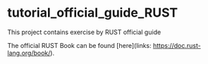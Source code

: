 # tutorial_official_guide_RUST
This project contains exercise by RUST official guide

The official RUST Book can be found [here](links: https://doc.rust-lang.org/book/).
